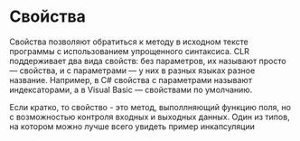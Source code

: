 # Свойства
 Свойства позволяют обратиться к методу в исходном тексте программы с использованием упрощенного синтаксиса. CLR поддерживает два вида свойств: без параметров, их называют просто — свойства, и с параметрами — у них в разных языках разное название. Например, в C# свойства с параметрами называют индексаторами, а в Visual Basic — свойствами по умолчанию.
  
 Если кратко, то свойство - это метод, выполлняющий функцию поля, но с возможностью контроля входных и выходных данных. Один из типов, на котором можно лучше всего увидеть пример инкапсуляции
 